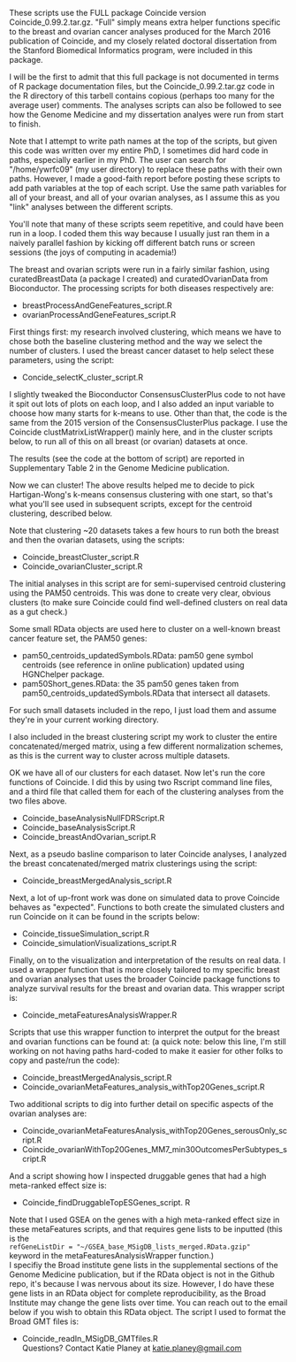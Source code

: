 These scripts use the FULL package Coincide version Coincide_0.99.2.tar.gz.  "Full" simply means extra helper functions 
specific to the breast and ovarian cancer analyses produced for the March 2016 publication of Coincide, and my closely
related doctoral dissertation from the Stanford Biomedical Informatics program, were included in this package.

I will be the first to admit that this full package is not documented in terms of R package documentation files,
but the Coincide_0.99.2.tar.gz code in the R directory of this tarbell contains copious (perhaps too many for 
the average user) comments.  The analyses scripts can also be followed to see how the Genome Medicine and my 
dissertation analyes were run from start to finish.

Note that I attempt to write path names at the top of the scripts, but given this code was written over my 
entire PhD, I sometimes did hard code in paths, especially earlier in my PhD.  The user can search for "/home/ywrfc09" 
(my user directory) to replace these paths with their own paths. However, I made a good-faith report before posting 
these scripts to add path variables at the top of each script. Use the same path variables for all of your breast, and 
all of your ovarian analyses, as I assume this as you "link" analyses between the different scripts.

You'll note that many of these scripts seem repetitive, and could have been run in a loop. I coded them this way because I 
usually just ran them in a naively parallel fashion by kicking off different batch runs or screen sessions (the joys of 
computing in academia!)

The breast and ovarian scripts were run in a fairly similar fashion, using curatedBreastData (a package I created)
and curatedOvarianData from Bioconductor.  The processing scripts for both diseases respectively are:

- breastProcessAndGeneFeatures_script.R
- ovarianProcessAndGeneFeatures_script.R

First things first: my research involved clustering, which means we have to chose both the baseline clustering method 
and the way we select the number of clusters. I used the breast cancer dataset to help select these parameters, using
the script:

- Concide_selectK_cluster_script.R

I slightly tweaked the Bioconductor ConsensusClusterPlus code to not have it spit out lots of plots on each loop,
and I also added an input variable to choose how many starts for k-means to use. Other than that, the code is the 
same from the 2015 version of the ConsensusClusterPlus package. I use the Coincide clustMatrixListWrapper() mainly here, 
and in the cluster scripts below, to run all of this on all breast (or ovarian) datasets at once.

The results (see the code at the bottom of script) are reported in Supplementary Table 2 in the Genome Medicine publication.

Now we can cluster! The above results helped me to decide to pick Hartigan-Wong's k-means consensus clustering with 
one start, so that's what you'll see used in subsequent scripts, except for the centroid clustering, described below.

Note that clustering ~20 datasets takes a few hours to run both the breast and then the ovarian datasets, using 
the scripts:

- Coincide_breastCluster_script.R
- Coincide_ovarianCluster_script.R

The initial analyses in this script are for semi-supervised centroid clustering using the PAM50 centroids. This 
was done to create very clear, obvious clusters (to make sure Coincide could find well-defined clusters on real data 
as a gut check.) 

Some small RData objects are used here to cluster on a well-known breast cancer feature set, the PAM50 genes:
- pam50_centroids_updatedSymbols.RData: pam50 gene symbol centroids (see reference in online publication) updated using HGNChelper package.
- pam50Short_genes.RData: the 35 pam50 genes taken from pam50_centroids_updatedSymbols.RData that intersect all datasets.

For such small datasets included in the repo, I just load them and assume they're in your current working directory.

I also included in the breast clustering script my work to cluster the entire concatenated/merged matrix, using a few different normalization schemes, as this is the current way to cluster across multiple datasets.

OK we have all of our clusters for each dataset. Now let's run the core functions of Coincide. I did this by using two Rscript 
command line files, and a third file that called them for each of the clustering analyses from the two files above. 

- Coincide_baseAnalysisNullFDRScript.R
- Coincide_baseAnalysisScript.R
- Coincide_breastAndOvarian_script.R


Next, as a pseudo basline comparison to later Coincide analyses, I analyzed the breast concatenated/merged 
matrix clusterings using the script:

- Coincide_breastMergedAnalysis_script.R

Next, a lot of up-front work was done on simulated data to prove Coincide behaves as "expected".  Functions to 
both create the simulated clusters and run Coincide on it can be found in the scripts below:

- Coincide_tissueSimulation_script.R
- Coincide_simulationVisualizations_script.R

Finally, on to the visualization and interpretation of the results on real data. I used a wrapper function that is more closely tailored to my specific breast and ovarian analyses that uses the broader 
Coincide package functions to analyze survival results for the breast and ovarian data. This wrapper script is:

- Coincide_metaFeaturesAnalysisWrapper.R

Scripts that use this wrapper function to interpret the output for the breast and ovarian functions can be found at:
(a quick note: below this line, I'm still working on not having paths hard-coded to make it
easier for other folks to copy and paste/run the code):
- Coincide_breastMergedAnalysis_script.R
- Coincide_ovarianMetaFeatures_analysis_withTop20Genes_script.R

Two additional scripts to dig into further detail on specific aspects of the ovarian analyses are:

- Coincide_ovarianMetaFeaturesAnalysis_withTop20Genes_serousOnly_script.R
- Coincide_ovarianWithTop20Genes_MM7_min30OutcomesPerSubtypes_script.R 

And a script showing how I inspected druggable genes that had a high meta-ranked effect size is:

- Coincide_findDruggableTopESGenes_script. R

Note that I used GSEA on the genes with a high meta-ranked effect size in these metaFeatures scripts, 
and that requires gene lists to be inputted (this is the  
`refGeneListDir = "~/GSEA_base_MSigDB_lists_merged.RData.gzip"`  
keyword in the metaFeaturesAnalysisWrapper function.)  
 I specifiy the Broad institute gene lists 
in the supplemental sections of the Genome Medicine publication, but if the RData object is not in the Github repo,
it's because I was nervous about its size.  However, I do have these gene lists in an RData object for complete 
reproducibility, as the Broad Institute may change the gene lists over time. You can reach out to the email below 
if you wish to obtain this RData object. The script I used to format the Broad GMT files is:
- Coincide_readIn_MSigDB_GMTfiles.R  
Questions? Contact Katie Planey at katie.planey@gmail.com
